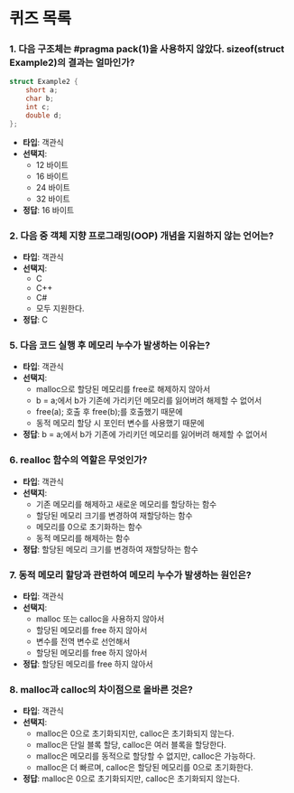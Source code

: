 # 퀴즈 목록

### 1. 다음 구조체는 #pragma pack(1)을 사용하지 않았다. sizeof(struct Example2)의 결과는 얼마인가?
``` C
struct Example2 {
    short a;
    char b;
    int c;
    double d;
};
```
- **타입**: 객관식
- **선택지**:
  - 12 바이트
  - 16 바이트
  - 24 바이트
  - 32 바이트
- **정답**: 16 바이트

### 2. 다음 중 객체 지향 프로그래밍(OOP) 개념을 지원하지 않는 언어는?
- **타입**: 객관식
- **선택지**:
  - C
  - C++
  - C#
  - 모두 지원한다.
- **정답**: C

### 5. 다음 코드 실행 후 메모리 누수가 발생하는 이유는?
- **타입**: 객관식
- **선택지**:
  - malloc으로 할당된 메모리를 free로 해제하지 않아서
  - b = a;에서 b가 기존에 가리키던 메모리를 잃어버려 해제할 수 없어서
  - free(a); 호출 후 free(b);를 호출했기 때문에
  - 동적 메모리 할당 시 포인터 변수를 사용했기 때문에
- **정답**: b = a;에서 b가 기존에 가리키던 메모리를 잃어버려 해제할 수 없어서

### 6. realloc 함수의 역할은 무엇인가?
- **타입**: 객관식
- **선택지**:
  - 기존 메모리를 해제하고 새로운 메모리를 할당하는 함수
  - 할당된 메모리 크기를 변경하여 재할당하는 함수
  - 메모리를 0으로 초기화하는 함수
  - 동적 메모리를 해제하는 함수
- **정답**: 할당된 메모리 크기를 변경하여 재할당하는 함수

### 7. 동적 메모리 할당과 관련하여 메모리 누수가 발생하는 원인은?
- **타입**: 객관식
- **선택지**:
  - malloc 또는 calloc을 사용하지 않아서
  - 할당된 메모리를 free 하지 않아서
  - 변수를 전역 변수로 선언해서
  - 할당된 메모리를 free 하지 않아서
- **정답**: 할당된 메모리를 free 하지 않아서


### 8. malloc과 calloc의 차이점으로 올바른 것은?
- **타입**: 객관식
- **선택지**:
  - malloc은 0으로 초기화되지만, calloc은 초기화되지 않는다.
  - malloc은 단일 블록 할당, calloc은 여러 블록을 할당한다.
  - malloc은 메모리를 동적으로 할당할 수 없지만, calloc은 가능하다.
  - malloc은 더 빠르며, calloc은 할당된 메모리를 0으로 초기화한다.
- **정답**: malloc은 0으로 초기화되지만, calloc은 초기화되지 않는다.
